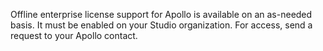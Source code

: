 Offline enterprise license support for Apollo is available on an as-needed basis. It must be enabled on your Studio organization. For access, send a request to your Apollo contact.
